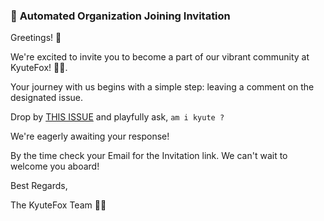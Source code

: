 ### 💌 **Automated Organization Joining Invitation**

Greetings! 👋

We're excited to invite you to become a part of our vibrant community at KyuteFox! 🦊✨.

Your journey with us begins with a simple step: leaving a comment on the designated issue.

Drop by [THIS ISSUE](https://github.com/kyutefox/join-kyutefox/issues/1) and playfully ask, `am i kyute ?`

We're eagerly awaiting your response!

By the time check your Email for the Invitation link. We can't wait to welcome you aboard!

Best Regards,

The KyuteFox Team 🚀🎉
